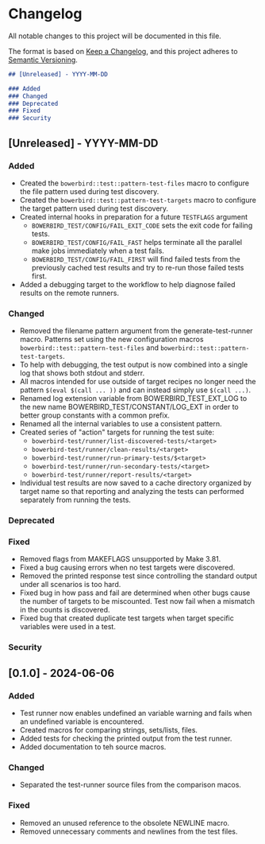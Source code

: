 # Changelog

All notable changes to this project will be documented in this file.

The format is based on [Keep a Changelog](https://keepachangelog.com/en/1.0.0/),
and this project adheres to [Semantic Versioning](https://semver.org/spec/v2.0.0.html).

```markdown
## [Unreleased] - YYYY-MM-DD

### Added
### Changed
### Deprecated
### Fixed
### Security
```

## [Unreleased] - YYYY-MM-DD

### Added
- Created the `bowerbird::test::pattern-test-files` macro to configure the file pattern
  used during test discovery.
- Created the `bowerbird::test::pattern-test-targets` macro to configure the target
  pattern used during test discovery.
- Created internal hooks in preparation for a future `TESTFLAGS` argument
  - `BOWERBIRD_TEST/CONFIG/FAIL_EXIT_CODE` sets the exit code for failing tests.
  - `BOWERBIRD_TEST/CONFIG/FAIL_FAST` helps terminate all the parallel make jobs
    immediately when a test fails.
  - `BOWERBIRD_TEST/CONFIG/FAIL_FIRST` will find failed tests from the previously
    cached test results and try to re-run those failed tests first.
- Added a debugging target to the workflow to help diagnose failed results on the
  remote runners.
### Changed
- Removed the filename pattern argument from the generate-test-runner macro. Patterns
  set using the new configuration macros `bowerbird::test::pattern-test-files` and
  `bowerbird::test::pattern-test-targets`.
- To help with debugging, the test output is now combined into a single log that shows
  both stdout and stderr.
- All macros intended for use outside of target recipes no longer need the pattern
  `$(eval $(call ... ))` and can instead simply use `$(call ...)`.
- Renamed log extension variable from BOWERBIRD_TEST_EXT_LOG to the new name
  BOWERBIRD_TEST/CONSTANT/LOG_EXT in order to better group constants with a common
  prefix.
- Renamed all the internal variables to use a consistent pattern.
- Created series of "action" targets for running the test suite:
  - `bowerbird-test/runner/list-discovered-tests/<target>`
  - `bowerbird-test/runner/clean-results/<target>`
  - `bowerbird-test/runner/run-primary-tests/$<target>`
  - `bowerbird-test/runner/run-secondary-tests/<target>`
  - `bowerbird-test/runner/report-results/<target>`
- Individual test results are now saved to a cache directory organized by target name
  so that reporting and analyzing the tests can performed separately from running the
  tests.
### Deprecated
### Fixed
- Removed flags from MAKEFLAGS unsupported by Make 3.81.
- Fixed a bug causing errors when no test targets were discovered.
- Removed the printed response test since controlling the standard output under all
  scenarios is too hard.
- Fixed bug in how pass and fail are determined when other bugs cause the number of
  targets to be miscounted. Test now fail when a mismatch in the counts is discovered.
- Fixed bug that created duplicate test targets when target specific variables were
  used in a test.
### Security


## [0.1.0] - 2024-06-06

### Added
- Test runner now enables undefined an variable warning and fails when an undefined
  variable is encountered.
- Created macros for comparing strings, sets/lists, files.
- Added tests for checking the printed output from the test runner.
- Added documentation to teh source macros.
### Changed
- Separated the test-runner source files from the comparison macos.
### Fixed
- Removed an unused reference to the obsolete NEWLINE macro.
- Removed  unnecessary comments and newlines from the test files.
